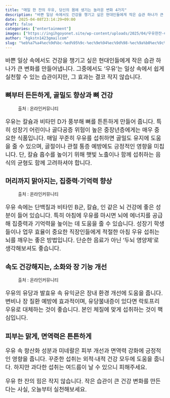 ```yaml
---
title: "매일 한 잔의 우유, 당신의 몸에 생기는 놀라운 변화 4가지"
description: "바쁜 일상 속에서도 건강을 챙기고 싶은 현대인들에게 작은 습관 하나가 큰 변화를 만들어냅니다. 그중에서도 ‘우유’는 일상 속에서 쉽게 실천할 수 있는 습관이지만, 그 효과는 결코 작지 않습니다."
date: 2025-04-08T23:14:29+09:00
draft: false
categories: ["entertainment"]
images: ["https://ingihgoyonet.site/wp-content/uploads/2025/04/우유한잔-683x1024.jpg", "https://ingihgoyonet.site/wp-content/uploads/2025/04/우유-732x1024.jpg", "https://ingihgoyonet.site/wp-content/uploads/2025/04/우유효능-1024x683.jpg"]
author: "kgkstn1423gmailcom"
slug: "%eb%a7%a4%ec%9d%bc-%ed%95%9c-%ec%9e%94%ec%9d%98-%ec%9a%b0%ec%9c%a0-%eb%8b%b9%ec%8b%a0%ec%9d%98-%eb%aa%b8%ec%97%90-%ec%83%9d%ea%b8%b0%eb%8a%94-%eb%86%80%eb%9d%bc%ec%9a%b4-%eb%b3%80%ed%99%94-4%ea%b0%80"
---
```


<p style="font-size:18px">바쁜 일상 속에서도 건강을 챙기고 싶은 현대인들에게 작은 습관 하나가 큰 변화를 만들어냅니다. 그중에서도 ‘우유’는 일상 속에서 쉽게 실천할 수 있는 습관이지만, 그 효과는 결코 작지 않습니다.</p> <h2 >뼈부터 든든하게, <strong>골밀도 향상과 뼈 건강</strong></h2> <figure ><img src="https://ingihgoyonet.site/wp-content/uploads/2025/04/우유한잔-683x1024.jpg" alt="" style="aspect-ratio:16/9;object-fit:cover"/><figcaption >출처 : 온라인커뮤니티</figcaption></figure> <p style="font-size:18px">우유는 칼슘과 비타민 D가 풍부해 뼈를 튼튼하게 만들어 줍니다. 특히 성장기 어린이나 골다공증 위험이 높은 중장년층에게는 매우 중요한 식품입니다. 매일 꾸준히 우유를 섭취하면 골밀도 유지에 도움을 줄 수 있으며, 골절이나 관절 통증 예방에도 긍정적인 영향을 미칩니다. 단, 칼슘 흡수를 높이기 위해 햇빛 노출이나 함께 섭취하는 음식의 균형도 함께 고려하셔야 합니다.</p> <h2 >머리까지 맑아지는, <strong>집중력·기억력 향상</strong></h2> <figure ><img src="https://ingihgoyonet.site/wp-content/uploads/2025/04/우유-732x1024.jpg" alt="" style="aspect-ratio:16/9;object-fit:cover"/><figcaption >출처 : 온라인커뮤니티</figcaption></figure> <p style="font-size:18px">우유 속에는 단백질과 비타민 B군, 칼슘, 인 같은 뇌 건강에 좋은 성분이 들어 있습니다. 특히 아침에 우유를 마시면 뇌에 에너지를 공급해 집중력과 기억력을 높이는 데 도움을 줄 수 있습니다. 성장기 학생들이나 업무 효율이 중요한 직장인들에게 적절한 아침 우유 섭취는 뇌를 깨우는 좋은 방법입니다. 단순한 음료가 아닌 ‘두뇌 영양제’로 생각해보셔도 좋습니다.</p> <h2 >속도 건강해지는, <strong>소화와 장 기능 개선</strong></h2> <figure ><img src="https://ingihgoyonet.site/wp-content/uploads/2025/04/우유효능-1024x683.jpg" alt="" style="aspect-ratio:16/9;object-fit:cover"/><figcaption >출처 : 온라인커뮤니티</figcaption></figure> <p style="font-size:18px">우유의 유당과 발효유 속 유익균은 장내 환경 개선에 도움을 줍니다. 변비나 장 질환 예방에 효과적이며, 유당불내증이 있다면 락토프리 우유로 대체하는 것이 좋습니다. 본인 체질에 맞게 섭취하는 것이 핵심입니다.</p> <h2 >피부는 맑게, 면역력은 튼튼하게</h2> <p style="font-size:18px">우유 속 항산화 성분과 미네랄은 피부 개선과 면역력 강화에 긍정적인 영향을 줍니다. 꾸준한 섭취는 외적·내적 건강 모두에 도움을 줍니다. 하지만 과다한 섭취는 여드름이 날 수 있으니 피해주세요. </p> <p style="font-size:18px">우유 한 잔의 힘은 작지 않습니다. 작은 습관이 큰 건강 변화를 만든다는 사실, 오늘부터 실천해보세요.</p>